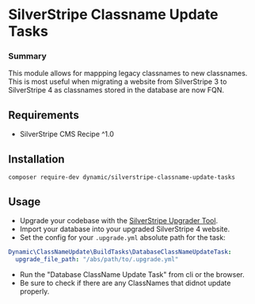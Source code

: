 # SilverStripe Classname Update Tasks

### Summary
This module allows for mappping legacy classnames to new classnames. This is most useful when migrating a website from SilverStripe 3 to SilverStripe 4 as classnames stored in the database are now FQN.

## Requirements

* SilverStripe CMS Recipe ^1.0

## Installation

`composer require-dev dynamic/silverstripe-classname-update-tasks`

## Usage

- Upgrade your codebase with the [SilverStripe Upgrader Tool](https://packagist.org/packages/silverstripe/upgrader).
- Import your database into your upgraded SilverStripe 4 website.
- Set the config for your `.upgrade.yml` absolute path for the task:

```yml
Dynamic\ClassNameUpdate\BuildTasks\DatabaseClassNameUpdateTask:
  upgrade_file_path: "/abs/path/to/.upgrade.yml"
```

- Run the "Database ClassName Update Task" from cli or the browser.
- Be sure to check if there are any ClassNames that didnot update properly.